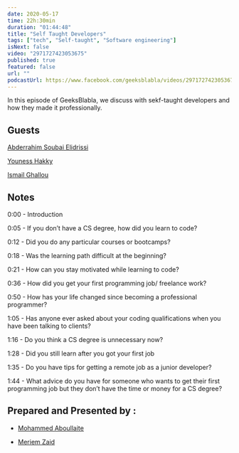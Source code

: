 ```yaml
---
date: 2020-05-17
time: 22h:30min
duration: "01:44:48"
title: "Self Taught Developers"
tags: ["tech", "Self-taught", "Software engineering"]
isNext: false
video: "2971727423053675"
published: true
featured: false
url: ""
podcastUrl: https://www.facebook.com/geeksblabla/videos/2971727423053675/
---
```


In this episode of GeeksBlabla, we discuss with sekf-taught developers and how they made it professionally.


## Guests

[Abderrahim Soubai Elidrissi](https://www.facebook.com/zizwar0nline)

[Youness Hakky](https://www.facebook.com/younes.hakky)

[Ismail Ghallou](https://twitter.com/smakosh)



## Notes

0:00 - Introduction

0:05 - If you don’t have a CS degree, how did you learn to code?  

0:12 - Did you do any particular courses or bootcamps? 

0:18 - Was the learning path difficult at the beginning?

0:21 - How can you stay motivated while learning to code?

0:36 - How did you get your first programming job/ freelance work?

0:50 - How has your life changed since becoming a professional programmer?

1:05 - Has anyone ever asked about your coding qualifications when you have been talking to clients?

1:16 - Do you think a CS degree is unnecessary now?

1:28 - Did you still learn  after you got your first job 

1:35 - Do you have tips for getting a remote job as a junior developer?

1:44 - What advice do you have for someone who wants to get their first programming job but they don’t have the time or money for a CS degree?




## Prepared and Presented by :

- [Mohammed Aboullaite](https://www.facebook.com/aboullaite)

- [Meriem Zaid](https://www.facebook.com/MeriemZaid)


